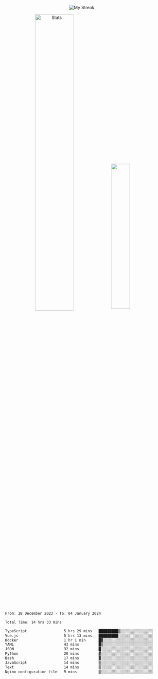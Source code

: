 <p align="center">
<picture>
  <source media="(prefers-color-scheme: dark)" srcset="http://github-readme-streak-stats.herokuapp.com?user=semolik&theme=dark&hide_border=true&background=DD272700">
  <img alt="My Streak" src="http://github-readme-streak-stats.herokuapp.com?user=semolik&hide_border=true">
</picture>
</p>
<div align="center">
  <picture>
    <source media="(prefers-color-scheme: dark)" srcset="https://github-readme-stats.vercel.app/api?username=semolik&show_icons=true&bg_color=DD272700&hide_border=true&theme=dark">
        <img alt="Stats" src="https://github-readme-stats.vercel.app/api?username=semolik&show_icons=true&bg_color=DD272700&hide_border=true" width="50%" >
  </picture>
  <sup>
  <picture>
  <source media="(prefers-color-scheme: dark)" srcset="https://github-readme-stats.vercel.app/api/top-langs/?username=semolik&layout=compact&hide_border=true&bg_color=DD272700&theme=dark">
  <img src="https://github-readme-stats.vercel.app/api/top-langs/?username=semolik&layout=compact&hide_border=true" width="35%" />
  </picture>
  </sup>
</div>
<!--START_SECTION:waka-->

```txt
From: 28 December 2023 - To: 04 January 2024

Total Time: 14 hrs 33 mins

TypeScript                 5 hrs 29 mins   █████████▒░░░░░░░░░░░░░░░   37.70 %
Vue.js                     5 hrs 13 mins   █████████░░░░░░░░░░░░░░░░   35.89 %
Docker                     1 hr 1 min      █▓░░░░░░░░░░░░░░░░░░░░░░░   07.05 %
YAML                       43 mins         █▒░░░░░░░░░░░░░░░░░░░░░░░   04.97 %
JSON                       32 mins         █░░░░░░░░░░░░░░░░░░░░░░░░   03.71 %
Python                     20 mins         ▓░░░░░░░░░░░░░░░░░░░░░░░░   02.32 %
Bash                       17 mins         ▓░░░░░░░░░░░░░░░░░░░░░░░░   02.04 %
JavaScript                 14 mins         ▒░░░░░░░░░░░░░░░░░░░░░░░░   01.65 %
Text                       14 mins         ▒░░░░░░░░░░░░░░░░░░░░░░░░   01.64 %
Nginx configuration file   9 mins          ▒░░░░░░░░░░░░░░░░░░░░░░░░   01.13 %
```

<!--END_SECTION:waka-->

